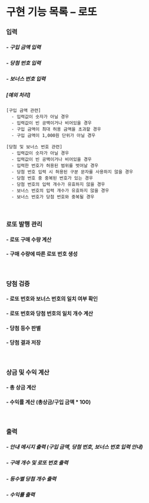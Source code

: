 # 구현 기능 목록 – 로또

### 입력
##### - 구입 금액 입력
##### - 당첨 번호 입력
##### - 보너스 번호 입력
##### [예외 처리] 
```
[구입 금액 관련]
  - 입력값이 숫자가 아닐 경우
  - 입력값이 빈 공백이거나 비어있을 경우
  - 구입 금액이 최대 허용 금액을 초과할 경우
  - 구입 금액이 1,000원 단위가 아닐 경우

[당첨 및 보너스 번호 관련]
  - 입력값이 숫자가 아닐 경우
  - 입력값이 빈 공백이거나 비어있을 경우
  - 입력한 번호가 허용된 범위를 벗어날 경우
  - 당첨 번호 입력 시 허용된 구분 문자를 사용하지 않을 경우
  - 당첨 번호 중 중복된 번호가 있는 경우
  - 당첨 번호의 입력 개수가 유효하지 않을 경우
  - 보너스 번호의 입력 개수가 유효하지 않을 경우
  - 보너스 번호가 당첨 번호와 중복될 경우   
```

<br>

### 로또 발행 관리
#### - 로또 구매 수량 계산
#### - 구매 수량에 따른 로또 번호 생성

<br>

### 당첨 검증
#### - 로또 번호와 보너스 번호의 일치 여부 확인
#### - 로또 번호와 당첨 번호의 일치 개수 계산
#### - 당첨 등수 판별
#### - 당첨 결과 저장

<br>

### 상금 및 수익 계산
#### - 총 상금 계산
#### - 수익률 계산 (총상금/구입 금액 * 100)

<br>

### 출력
##### - 안내 메시지 출력 (구입 금액, 당첨 번호, 보너스 번호 입력 안내)
##### - 구매 개수 및 로또 번호 출력
##### - 등수별 당첨 개수 출력
##### - 수익률 출력
